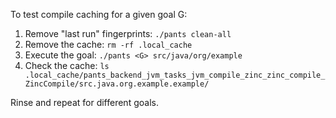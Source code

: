 To test compile caching for a given goal G:

1. Remove "last run" fingerprints: `./pants clean-all`
2. Remove the cache: `rm -rf .local_cache`
3. Execute the goal: `./pants <G> src/java/org/example`
4. Check the cache: `ls .local_cache/pants_backend_jvm_tasks_jvm_compile_zinc_zinc_compile_ZincCompile/src.java.org.example.example/`

Rinse and repeat for different goals.
